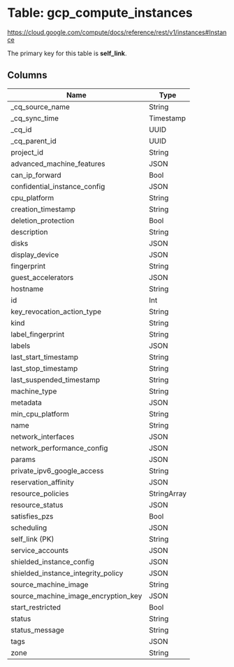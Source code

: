 # Table: gcp_compute_instances

https://cloud.google.com/compute/docs/reference/rest/v1/instances#Instance

The primary key for this table is **self_link**.



## Columns
| Name          | Type          |
| ------------- | ------------- |
|_cq_source_name|String|
|_cq_sync_time|Timestamp|
|_cq_id|UUID|
|_cq_parent_id|UUID|
|project_id|String|
|advanced_machine_features|JSON|
|can_ip_forward|Bool|
|confidential_instance_config|JSON|
|cpu_platform|String|
|creation_timestamp|String|
|deletion_protection|Bool|
|description|String|
|disks|JSON|
|display_device|JSON|
|fingerprint|String|
|guest_accelerators|JSON|
|hostname|String|
|id|Int|
|key_revocation_action_type|String|
|kind|String|
|label_fingerprint|String|
|labels|JSON|
|last_start_timestamp|String|
|last_stop_timestamp|String|
|last_suspended_timestamp|String|
|machine_type|String|
|metadata|JSON|
|min_cpu_platform|String|
|name|String|
|network_interfaces|JSON|
|network_performance_config|JSON|
|params|JSON|
|private_ipv6_google_access|String|
|reservation_affinity|JSON|
|resource_policies|StringArray|
|resource_status|JSON|
|satisfies_pzs|Bool|
|scheduling|JSON|
|self_link (PK)|String|
|service_accounts|JSON|
|shielded_instance_config|JSON|
|shielded_instance_integrity_policy|JSON|
|source_machine_image|String|
|source_machine_image_encryption_key|JSON|
|start_restricted|Bool|
|status|String|
|status_message|String|
|tags|JSON|
|zone|String|